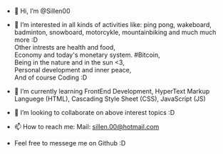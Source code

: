 - 👋 Hi, I’m @Sillen00
- 👀 I’m interested in all kinds of activities like: ping pong, wakeboard, badminton, snowboard, motorcykle, mountainbiking and much much more :D <br>Other intrests are health and food, <br>Economy and today's monetary system. #Bitcoin, <br>Being in the nature and in the sun <3, <br>Personal development and inner peace, <br>And of course Coding :D
      
- 🌱 I’m currently learning FrontEnd Development,
      HyperText Markup Languege (HTML), 
      Cascading Style Sheet (CSS), 
      JavaScript (JS)
      
- 💞️ I’m looking to collaborate on above interest topics :D

- 📫 How to reach me: Mail: sillen.00@hotmail.com
- Feel free to messege me on Github :D


